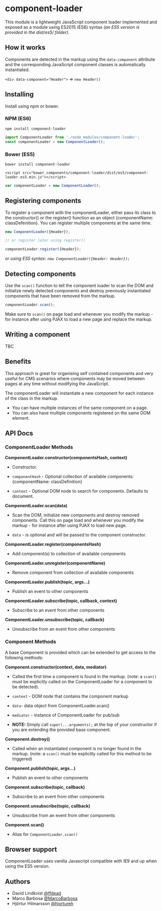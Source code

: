 # component-loader

This module is a lightweight JavaScript component loader implemented and exposed as a module using ES2015 (ES6) syntax _(an ES5 version is provided in the dist/es5/ folder)_.


## How it works
Components are detected in the markup using the `data-component` attribute and the corresponding JavaScript component classes is automatically instantiated.

`<div data-component="Header">` => `new Header()`


## Installing
Install using npm or bower.

### NPM (ES6)
`npm install component-loader`

```JavaScript
import ComponentLoader from './node_modules/component-loader';
const componentLoader = new ComponentLoader();
```

### Bower (ES5)
`bower install component-loader`

`<script src="bower_components/component-loader/dist/es5/component-loader.es5.min.js"></script>`

```JavaScript
var componentLoader = new ComponentLoader();
```


## Registering components
 
To register a component with the componentLoader, either pass its class to the constructor() or the register() function as an object {componentName: classDefenition}. You can register multiple components at the same time.
 
```JavaScript
new ComponentLoader({Header}); 

// or register later using register()

componentLoader.register({Header});
```

_or using ES5 syntax: ```new ComponentLoader({Header: Header});```_

## Detecting components
Use the `scan()` function to tell the component loader to scan the DOM and initialize newly detected components and destroy previously instantiated components that have been removed from the markup. 

```JavaScript
componentLoader.scan();
```

Make sure to `scan()` on page load and whenever you modify the markup - for instance after using PJAX to load a new page and replace the markup.


## Writing a component
TBC


## Benefits
This approach is great for organising self contained components and very useful for CMS scenarios where components may be moved between pages at any time without modifying the JavaScript.

The componentLoader will instantiate a new component for each instance of the class in the markup.

* You can have multiple instances of the same component on a page.
* You can also have multiple components registered on the same DOM element.


## API Docs

### ComponentLoader Methods

**ComponentLoader.constructor(componentsHash, context)**
- Constructor. 

- `componentHash` - Optional collection of available components: {componentName: classDefinition}
- `context` - Optional DOM node to search for components. Defaults to document.


**ComponentLoader.scan(data)** 
- Scan the DOM, initialize new components and destroy removed components. Call this on page load and whenever you modify the markup - for instance after using PJAX to load new page.

- `data` - is optional and will be passed to the component constructor.

**ComponentLoader.register(componentsHash)**
- Add component(s) to collection of available components

**ComponentLoader.unregister(componentName)**
- Remove component from collection of available components

**ComponentLoader.publish(topic, args...)**
- Publish an event to other components

**ComponentLoader.subscribe(topic, callback, context)**
- Subscribe to an event from other components

**ComponentLoader.unsubscribe(topic, callback)**
- Unsubscribe from an event from other components



### Component Methods

A base Component is provided which can be extended to get access to the following methods:

**Component.constructor(context, data, mediator)**
- Called the first time a component is found in the markup. (note: a `scan()` must be explicitly called on the ComponentLoader for a component to be detected). 

- `context` - DOM node that contains the component markup
- `data`- data object from ComponentLoader.scan()
- `mediator` - instance of ComponentLoader for pub/sub
- **NOTE:** Simply call `super(...arguments);` at the top of your constructor if you are extending the provided base component.


**Component.destroy()**
- Called when an instantiated component is no longer found in the markup. (note: a `scan()` must be explicitly called for this method to be triggered)

**Component.publish(topic, args...)**
- Publish an event to other components

**Component.subscribe(topic, callback)**
- Subscribe to an event from other components

**Component.unsubscribe(topic, callback)**
- Unsubscribe from an event from other components

**Component.scan()**
- Alias for `ComponentLoader.scan()`



## Browser support
ComponentLoader uses vanilla Javascript compatible with IE9 and up when using the ES5 version.


## Authors
- David Lindkvist [@ffdead](https://twitter.com/ffdead)
- Marco Barbosa [@MarcoBarbosa](https://twitter.com/MarcoBarbosa)
- Hjörtur Hilmarsson [@hjortureh](https://twitter.com/hjortureh)